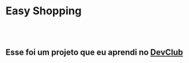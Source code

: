 <h1>Easy Shopping</h1>
<br>
<br>
<h2>Esse foi um projeto que eu aprendi no  <a href= "https://rodolfomori.com.br/devclub">DevClub</a></h2>
